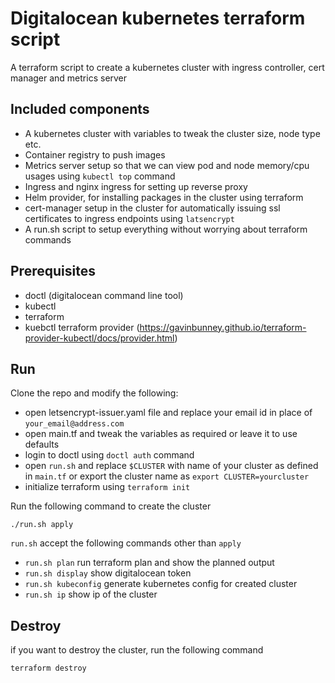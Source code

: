 # Digitalocean kubernetes terraform script

A terraform script to create a kubernetes cluster with ingress controller, cert manager and metrics server

## Included components

* A kubernetes cluster with variables to tweak the cluster size, node type etc.
* Container registry to push images
* Metrics server setup so that we can view pod and node memory/cpu usages using `kubectl top` command
* Ingress and nginx ingress for setting up reverse proxy
* Helm provider, for installing packages in the cluster using terraform
* cert-manager setup in the cluster for automatically issuing ssl certificates to ingress endpoints using `latsencrypt`
* A run.sh script to setup everything without worrying about terraform commands


## Prerequisites

* doctl (digitalocean command line tool)
* kubectl
* terraform
* kuebctl terraform provider (https://gavinbunney.github.io/terraform-provider-kubectl/docs/provider.html)


## Run

Clone the repo and modify the following:

* open letsencrypt-issuer.yaml file and replace your email id in place of `your_email@address.com`
* open main.tf and tweak the variables as required or leave it to use defaults
* login to doctl using `doctl auth`  command
* open `run.sh` and replace `$CLUSTER` with name of your cluster as defined in `main.tf` or export the cluster name as ``export CLUSTER=yourcluster``
* initialize terraform using ``terraform init``

Run the following command to create the cluster

```
./run.sh apply

```
`run.sh` accept the following commands other than `apply`

* ``run.sh plan`` run terraform plan and show the planned output
* ``run.sh display`` show digitalocean token
* ``run.sh kubeconfig`` generate kubernetes config for created cluster
* ``run.sh ip`` show ip of the cluster


## Destroy

if you want to destroy the cluster, run the following command

```
terraform destroy
```
